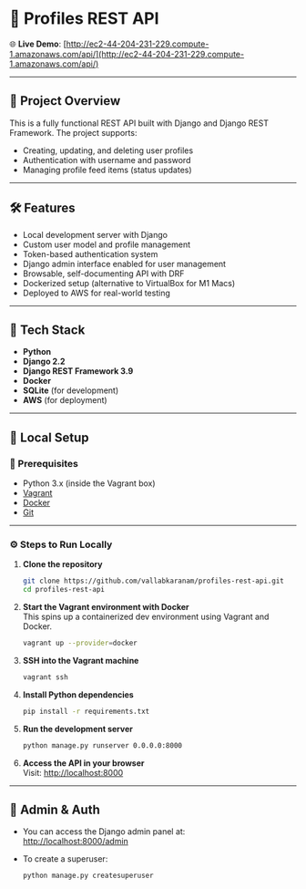 # 📘 Profiles REST API

🌐 **Live Demo**: [http://ec2-44-204-231-229.compute-1.amazonaws.com/api/](http://ec2-44-204-231-229.compute-1.amazonaws.com/api/)

---

## 🚀 Project Overview

This is a fully functional REST API built with Django and Django REST Framework. The project supports:

- Creating, updating, and deleting user profiles  
- Authentication with username and password  
- Managing profile feed items (status updates)

---

## 🛠️ Features

- Local development server with Django  
- Custom user model and profile management  
- Token-based authentication system  
- Django admin interface enabled for user management  
- Browsable, self-documenting API with DRF  
- Dockerized setup (alternative to VirtualBox for M1 Macs)  
- Deployed to AWS for real-world testing

---

## 🧰 Tech Stack

- **Python**  
- **Django 2.2**  
- **Django REST Framework 3.9**  
- **Docker**  
- **SQLite** (for development)  
- **AWS** (for deployment)

---

## 🧪 Local Setup

### 🔧 Prerequisites

- Python 3.x (inside the Vagrant box)  
- [Vagrant](https://www.vagrantup.com/)  
- [Docker](https://www.docker.com/)  
- [Git](https://git-scm.com/)

---

### ⚙️ Steps to Run Locally

1. **Clone the repository**
   ```bash
   git clone https://github.com/vallabkaranam/profiles-rest-api.git
   cd profiles-rest-api
   ```

2. **Start the Vagrant environment with Docker**  
   This spins up a containerized dev environment using Vagrant and Docker.
   ```bash
   vagrant up --provider=docker
   ```

3. **SSH into the Vagrant machine**
   ```bash
   vagrant ssh
   ```

4. **Install Python dependencies**
   ```bash
   pip install -r requirements.txt
   ```

5. **Run the development server**
   ```bash
   python manage.py runserver 0.0.0.0:8000
   ```

6. **Access the API in your browser**  
   Visit: [http://localhost:8000](http://localhost:8000)

---

## 🔐 Admin & Auth

- You can access the Django admin panel at:  
  [http://localhost:8000/admin](http://localhost:8000/admin)

- To create a superuser:
  ```bash
  python manage.py createsuperuser
  ```
